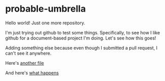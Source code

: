 # probable-umbrella
Hello world! Just one more repository.

I'm just trying out github to test some things. Specifically, to see how I like github for a document-based project I'm doing. Let's see how this goes!

Adding something else because even though I submitted a pull request, I can't see it anywhere.

Here's [another file](another-file.md)

And here's [what happens](newfolder/whathappens.md)
